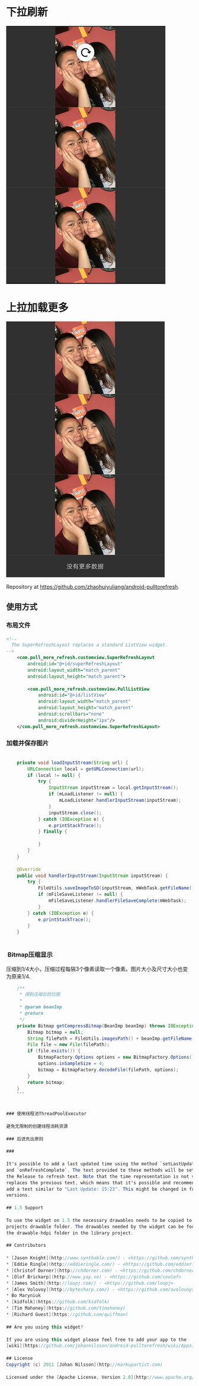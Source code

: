 # 下拉刷新

![下拉刷新](https://github.com/zhaohuiyuliang/android-pulltorefresh/blob/master/raw/master/pull_refresh.png?=100x200)

# 上拉加载更多
![下拉加载更多](https://github.com/zhaohuiyuliang/android-pulltorefresh/blob/master/raw/master/more_refresh.png)

Repository at <https://github.com/zhaohuiyuliang/android-pulltorefresh>.

## 使用方式

### 布局文件

``` xml
<!--
  The SuperRefreshLayout replaces a standard ListView widget.
-->
    <com.pull_more_refresh.customview.SuperRefreshLayout
        android:id="@+id/superRefreshLayout"
        android:layout_width="match_parent"
        android:layout_height="match_parent">

        <com.pull_more_refresh.customview.PullListView
            android:id="@+id/listView"
            android:layout_width="match_parent"
            android:layout_height="match_parent"
            android:scrollbars="none"
            android:dividerHeight="1px"/>
    </com.pull_more_refresh.customview.SuperRefreshLayout>
```

### 加载并保存图片

``` java

    private void loadInputStream(String url) {
        URLConnection local = getURLConnection(url);
        if (local != null) {
            try {
                InputStream inputStream = local.getInputStream();
                if (mLoadListener != null) {
                    mLoadListener.handlerInputStream(inputStream);
                }
                inputStream.close();
            } catch (IOException e) {
                e.printStackTrace();
            } finally {

            }
        }
    }
    
    @Override
    public void handlerInputStream(InputStream inputStream) {
        try {
            FileUtils.saveImageToSD(inputStream, mWebTask.getFileName());
            if (mFileSaveListener != null) {
                mFileSaveListener.handlerFileSaveComplete(mWebTask);
            }
        } catch (IOException e) {
            e.printStackTrace();
        }
    }
    
```

###  Bitmap压缩显示

压缩到1/4大小，压缩过程每隔3个像素读取一个像素。图片大小及尺寸大小也变为原来1/4.
```java
    /**
     * 得到压缩后的位图
     *
     * @param beanImp
     * @return
     */
    private Bitmap getCompressBitmap(BeanImp beanImp) throws IOException {
        Bitmap bitmap = null;
        String filePath = FileUtils.imagesPath() + beanImp.getFileName();
        File file = new File(filePath);
        if (file.exists()) {
            BitmapFactory.Options options = new BitmapFactory.Options();
            options.inSampleSize = 4;
            bitmap = BitmapFactory.decodeFile(filePath, options);
        }
        return bitmap;
    }
    ```


### 使用线程池ThreadPoolExecutor

避免无限制的创建线程消耗资源

### 后进先出原则

### 

It's possible to add a last updated time using the method `setLastUpdated`
and `onRefreshComplete`. The text provided to these methods will be set below
the Release to refresh text. Note that the time representation is not validated
replaces the previous text, which means that it's possible and recommended to
add a text similar to "Last Update: 15:23". This might be changed in future
versions.

## 1.5 Support

To use the widget on 1.5 the necessary drawables needs to be copied to that
projects drawable folder. The drawables needed by the widget can be found in
the drawable-hdpi folder in the library project.

## Contributors

* [Jason Knight](http://www.synthable.com/) - <https://github.com/synthable>
* [Eddie Ringle](http://eddieringle.com/) - <https://github.com/eddieringle>
* [Christof Dorner](http://chdorner.com) - <https://github.com/chdorner>
* [Olof Brickarp](http://www.yay.se) - <https://github.com/coolof>
* [James Smith](http://loopj.com/) - <https://github.com/loopj>
* [Alex Volovoy](http://bytesharp.com/) - <https://github.com/avolovoy>
* Bo Maryniuk
* [kidfolk](https://github.com/kidfolk)
* [Tim Mahoney](https://github.com/timahoney)
* [Richard Guest](https://github.com/quiffman)

## Are you using this widget?

If you are using this widget please feel free to add your app to the
[wiki](https://github.com/johannilsson/android-pulltorefresh/wiki/Apps).

## License
Copyright (c) 2011 [Johan Nilsson](http://markupartist.com)

Licensed under the [Apache License, Version 2.0](http://www.apache.org/licenses/LICENSE-2.0.html)


